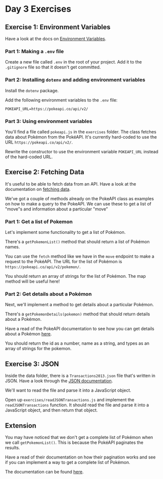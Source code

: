 # Day 3 Exercises

## Exercise 1: Environment Variables

Have a look at the docs on [Environment Variables](https://tech-docs.corndel.com/js/environment-variables.html).

### Part 1: Making a `.env` file

Create a new file called `.env` in the root of your project. Add it to the `.gitignore` file so that it doesn't get committed.

### Part 2: Installing `dotenv` and adding environment variables

Install the `dotenv` package.

Add the following environment variables to the `.env` file:

```
POKEAPI_URL=https://pokeapi.co/api/v2/
```

### Part 3: Using environment variables

You'll find a file called `pokeapi.js` in the `exercises` folder. The class fetches data about Pokémon from the PokéAPI. It's currently hard-coded to use the URL `https://pokeapi.co/api/v2/`.

Rewrite the constructor to use the environment variable `POKEAPI_URL` instead of the hard-coded URL.

## Exercise 2: Fetching Data

It's useful to be able to fetch data from an API. Have a look at the documentation on [fetching data](https://tech-docs.corndel.com/js/fetching-data.html).

We've got a couple of methods already on the PokeAPI class as examples on how to make a query to the PokeAPI. We can use these to get a list of "move"s and information about a particular "move"

### Part 1: Get a list of Pokemon

Let's implement some functionality to get a list of Pokémon.

There's a `getPokemonList()` method that should return a list of Pokémon names.

You can use the `fetch` method like we have in the `move` endpoint to make a request to the PokéAPI. The URL for the list of Pokémon is `https://pokeapi.co/api/v2/pokemon/`.

You should return an array of strings for the list of Pokémon. The map method will be useful here!

### Part 2: Get details about a Pokémon

Next, we'll implement a method to get details about a particular Pokémon.

There's a `getPokemonDetails(pokemon)` method that should return details about a Pokémon.

Have a read of the PokeAPI documentation to see how you can get details about a Pokémon [here](https://pokeapi.co/docs/v2#pokemon).

You should return the id as a number, name as a string, and types as an array of strings for the pokemon.

## Exercise 3: JSON

Inside the data folder, there is a `Transactions2013.json` file that's written in JSON. Have a look through the [JSON documentation](https://tech-docs.corndel.com/js/working-with-json.html).

We'll want to read the file and parse it into a JavaScript object.

Open up `exercises/readJSONTransactions.js` and implement the `readJSONTransactions` function. It should read the file and parse it into a JavaScript object, and then return that object.

## Extension

You may have noticed that we don't get a complete list of Pokémon when we call `getPokemonList()`. This is because the PokéAPI paginates the results.

Have a read of their documentation on how their pagination works and see if you can implement a way to get a complete list of Pokémon.

The documentation can be found [here](https://pokeapi.co/docs/v2#resource-listspagination-section).
